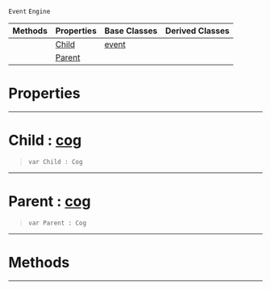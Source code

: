  `Event` `Engine`



|Methods|Properties|Base Classes|Derived Classes|
|---|---|---|---|
| |[ Child](https://github.com/zeroengineteam/ZeroDocs/code_reference/class_reference/hierarchyevent.markdown#child-zero-engine-docume)|[event](https://github.com/zeroengineteam/ZeroDocs/code_reference/class_reference/event.markdown)| |
| |[ Parent](https://github.com/zeroengineteam/ZeroDocs/code_reference/class_reference/hierarchyevent.markdown#parent-zero-engine-docum)| | |


 #  Properties


---  
 #  Child : [cog](https://github.com/zeroengineteam/ZeroDocs/code_reference/class_reference/cog.markdown)

> 
> ``` lang=cpp, name=Zilch
> var Child : Cog


---  
 #  Parent : [cog](https://github.com/zeroengineteam/ZeroDocs/code_reference/class_reference/cog.markdown)

> 
> ``` lang=cpp, name=Zilch
> var Parent : Cog


---  
 #  Methods


---  
 

 